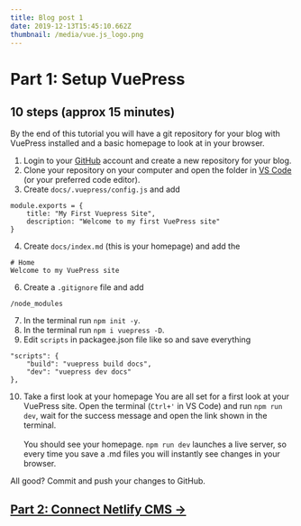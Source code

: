 ```yaml
---
title: Blog post 1
date: 2019-12-13T15:45:10.662Z
thumbnail: /media/vue.js_logo.png
---
```

# Part 1: Setup VuePress

## 10 steps (approx 15 minutes)

By the end of this tutorial you will have a git repository for your blog with VuePress installed and a basic homepage to look at in your browser.

1. Login to your [GitHub](https://github.com/) account and create a new repository for your blog.
2. Clone your repository on your computer and open the folder in [VS Code](https://code.visualstudio.com/) (or your preferred code editor).
3. Create `docs/.vuepress/config.js` and add
```
module.exports = {
    title: "My First Vuepress Site", 
    description: "Welcome to my first VuePress site"
}
```
4. Create `docs/index.md` (this is your homepage) and add the
```
# Home
Welcome to my VuePress site
```
6. Create a `.gitignore` file and add
```
/node_modules
```
7. In the terminal run `npm init -y`.
8. In the terminal run `npm i vuepress -D`.
9. Edit `scripts` in packagee.json file like so and save everything
```
"scripts": {
    "build": "vuepress build docs",
    "dev": "vuepress dev docs"
},
```
10. Take a first look at your homepage
You are all set for a first look at your VuePress site. Open the terminal (`Ctrl+'` in VS Code) and run `npm run dev`, wait for the success message and open the link shown in the terminal.\
\
You should see your homepage. `npm run dev` launches a live server, so every time you save a .md files you will instantly see changes in your browser.

All good? Commit and push your changes to GitHub.

## [Part 2: Connect Netlify CMS &rarr;](./blogging-with-vuepress-part-2.md)
